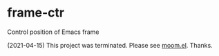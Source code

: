 # frame-ctr
Control position of Emacs frame

(2021-04-15) This project was terminated. Please see [moom.el](https://github.com/takaxp/moom). Thanks.

